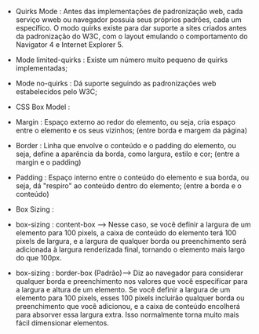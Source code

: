 * Quirks Mode : Antes das implementações de padronização web, cada serviço wweb ou navegador possuia seus próprios padrões, cada um específico. O modo quirks existe para dar suporte a sites criados antes da padronização do W3C, com o layout emulando o comportamento do Navigator 4 e Internet Explorer 5.

- Mode limited-quirks : Existe um número muito pequeno de quirks implementadas;

- Mode no-quirks : Dá suporte seguindo as padronizações web estabelecidos pelo W3C;

* CSS Box Model : 

- Margin : Espaço externo ao redor do elemento, ou seja, cria espaço entre o elemento e os seus vizinhos; (entre borda e margem da página)

- Border : Linha que envolve o conteúdo e o padding do elemento, ou seja, define a aparência da borda, como largura, estilo e cor; (entre a margin e o padding)

- Padding : Espaço interno entre o conteúdo do elemento e sua borda, ou seja, dá "respiro" ao conteúdo dentro do elemento; (entre a borda e o conteúdo)

* Box Sizing : 

- box-sizing : content-box --> Nesse caso, se você definir a largura de um elemento para 100 pixels, a caixa de conteúdo do elemento terá 100 pixels de largura, e a largura de qualquer borda ou preenchimento será adicionada à largura renderizada final, tornando o elemento mais largo do que 100px.

- box-sizing : border-box (Padrão)--> Diz ao navegador para considerar qualquer borda e preenchimento nos valores que você especificar para a largura e altura de um elemento. Se você definir a largura de um elemento para 100 pixels, esses 100 pixels incluirão qualquer borda ou preenchimento que você adicionou, e a caixa de conteúdo encolherá para absorver essa largura extra. Isso normalmente torna muito mais fácil dimensionar elementos.
